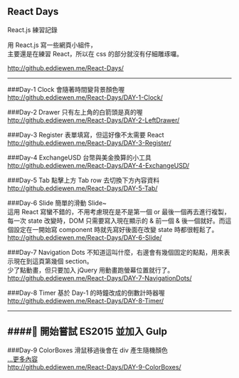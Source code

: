 ## React Days

React.js 練習記錄

用 React.js 寫一些網頁小組件，<br/>
主要還是在練習 React，所以在 css 的部分就沒有仔細雕琢囉。

http://github.eddiewen.me/React-Days/

----

###Day-1 Clock
會隨著時間變背景顏色喔<br/>
http://github.eddiewen.me/React-Days/DAY-1-Clock/


###Day-2 Drawer
只有左上角的白箭頭是真的喔<br/>
http://github.eddiewen.me/React-Days/DAY-2-LeftDrawer/

###Day-3 Register
表單填寫，但這好像不太需要 React<br/>
http://github.eddiewen.me/React-Days/DAY-3-Register/

###Day-4 ExchangeUSD
台幣與美金換算的小工具<br/>
http://github.eddiewen.me/React-Days/DAY-4-ExchangeUSD/

###Day-5 Tab
點擊上方 Tab row 去切換下方內容資料<br/>
http://github.eddiewen.me/React-Days/DAY-5-Tab/

###Day-6 Slide
簡單的滑動 Slide~<br/>
這用 React 寫蠻不錯的，不用考慮現在是不是第一個 or 最後一個再去進行複製，每一次 state 改變時，DOM 只需要寫入現在顯示的 & 前一個 & 後一個就好。而這個設定在一開始寫 component 時就先寫好後面在改變 state 時都很輕鬆了。<br/>
http://github.eddiewen.me/React-Days/DAY-6-Slide/

###Day-7 Navigation Dots
不知道這叫什麼，右邊會有幾個固定的點點，用來表示現在到這頁第幾個 section。<br/>
少了點動畫，但只要加入 jQuery 用動畫跑螢幕位置就行了。<br/>
http://github.eddiewen.me/React-Days/DAY-7-NavigationDots/

###Day-8 Timer
基於 Day-1 的時鐘改成的倒數計時器喔<br/>
http://github.eddiewen.me/React-Days/DAY-8-Timer/

----
####:ghost: 開始嘗試 ES2015 並加入 Gulp
----

###Day-9 ColorBoxes
滑鼠移過後會在 div 產生隨機顏色<br/>
[...更多內容](https://github.com/EddieWen-Taiwan/React-Days/tree/gh-pages/DAY-9-ColorBoxes)<br/>
http://github.eddiewen.me/React-Days/DAY-9-ColorBoxes/
